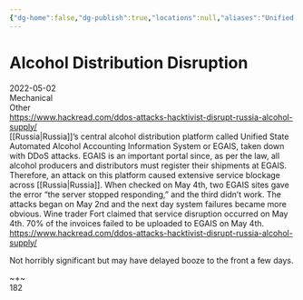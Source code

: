 ```yaml
---
{"dg-home":false,"dg-publish":true,"locations":null,"aliases":"Unified State Automated Alcohol Accounting Information System, EGAIS, alcohol, drunk, liquor, liqueur, drink, drinking, drinks, vodka, alcoholic, drunken","location":"Cyber","title":"Alcohol Distribution Disruption","tag":"Mechanical","date":"2022-05-02","permalink":"/alcohol-distribution-disruption/","dgHomeLink":true,"dgPassFrontmatter":true}
---
```



# Alcohol Distribution Disruption

2022-05-02  
Mechanical  
Other  
https://www.hackread.com/ddos-attacks-hacktivist-disrupt-russia-alcohol-supply/  
[[Russia|Russia]]’s central alcohol distribution platform called Unified State Automated Alcohol Accounting Information System or EGAIS, taken down with DDoS attacks. EGAIS is an important portal since, as per the law, all alcohol producers and distributors must register their shipments at EGAIS. Therefore, an attack on this platform caused extensive service blockage across [[Russia|Russia]]. When checked on May 4th, two EGAIS sites gave the error “the server stopped responding,” and the third didn’t work. The attacks began on May 2nd and the next day system failures became more obvious. Wine trader Fort claimed that service disruption occurred on May 4th. 70% of the invoices failed to be uploaded to EGAIS on May 4th.  
https://www.hackread.com/ddos-attacks-hacktivist-disrupt-russia-alcohol-supply/

Not horribly significant but may have delayed booze to the front a few days.

~+~  
182
